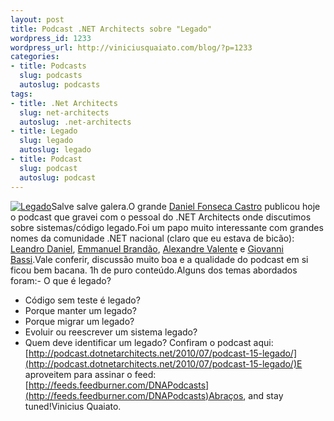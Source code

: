 ```yaml
--- 
layout: post
title: Podcast .NET Architects sobre "Legado"
wordpress_id: 1233
wordpress_url: http://viniciusquaiato.com/blog/?p=1233
categories: 
- title: Podcasts
  slug: podcasts
  autoslug: podcasts
tags: 
- title: .Net Architects
  slug: net-architects
  autoslug: .net-architects
- title: Legado
  slug: legado
  autoslug: legado
- title: Podcast
  slug: podcast
  autoslug: podcast
---
```

[![Legado](http://viniciusquaiato.com/blog/blog/wp-content/uploads/2010/07/radioativo-150x150.jpg "Legado")](http://viniciusquaiato.com/blog/podcast-net-architects-sobre-legado/radioativo/)Salve salve galera.O grande [Daniel Fonseca Castro](http://www.danielfonsecacastro.com.br/) publicou hoje o podcast que gravei com o pessoal do .NET Architects onde discutimos sobre sistemas/código legado.Foi um papo muito interessante com grandes nomes da comunidade .NET nacional (claro que eu estava de bicão): [Leandro Daniel](http://reverb.leandrodaniel.com/), [Emmanuel Brandão](http://blog.egomesbrandao.net/), [Alexandre Valente](http://agvalente.wordpress.com/) e [Giovanni Bassi](http://unplugged.giggio.net/).Vale conferir, discussão muito boa e a qualidade do podcast em si ficou bem bacana. 1h de puro conteúdo.Alguns dos temas abordados foram:- O que é legado?
- Código sem teste é legado?
- Porque manter um legado?
- Porque migrar um legado?
- Evoluir ou reescrever um sistema legado?
- Quem deve identificar um legado?
Confiram o podcast aqui: [http://podcast.dotnetarchitects.net/2010/07/podcast-15-legado/](http://podcast.dotnetarchitects.net/2010/07/podcast-15-legado/)E aproveitem para assinar o feed: [http://feeds.feedburner.com/DNAPodcasts](http://feeds.feedburner.com/DNAPodcasts)Abraços, and stay tuned!Vinicius Quaiato.
